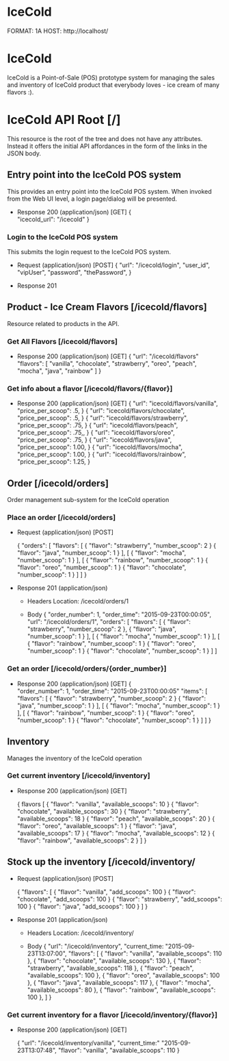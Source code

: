 # IceCold
FORMAT: 1A
HOST: http://localhost/

# IceCold

IceCold is a Point-of-Sale (POS) prototype system for managing the sales and inventory of IceCold product that
everybody loves - ice cream of many flavors :).

# IceCold API Root [/]

This resource is the root of the tree and does not have any attributes. Instead it offers the initial API affordances in the form of the links in the JSON body.


## Entry point into the IceCold POS system 

This provides an entry point into the IceCold POS system.  When invoked from the Web UI level, a login page/dialog will be
presented.

+ Response 200 (application/json) [GET]
  {  
      "icecold_url": "/icecold"
  }

### Login to the IceCold POS system 

This submits the login request to the IceCold POS system.

+ Request (application/json) [POST]
  { 
       "url": "/icecold/login",
       "user_id", "vipUser",
       "password", "thePassword",
  }

+ Response 201


## Product - Ice Cream Flavors [/icecold/flavors]

Resource related to products in the API.

### Get All Flavors [/icecold/flavors]

+ Response 200 (application/json) [GET]
   {
       "url": "/icecold/flavors"
       "flavors": [
           "vanilla",
           "chocolate",
           "strawberry",
           "oreo",
           "peach",
           "mocha",
           "java",
           "rainbow"
        ]
   }

### Get info about a flavor [/icecold/flavors/{flavor}]
 
+ Response 200 (application/json) [GET]
   { 
        "url": "icecold/flavors/vanilla",
        "price_per_scoop": .5,
   }
   { 
        "url": "icecold/flavors/chocolate",
        "price_per_scoop": .5,
   }
   { 
        "url": "icecold/flavors/strawberry",
        "price_per_scoop": .75,
   }
   { 
        "url": "icecold/flavors/peach",
        "price_per_scoop": .75,,
   }
   { 
        "url": "icecold/flavors/oreo",
        "price_per_scoop": .75,
   }
   { 
        "url": "icecold/flavors/java",
        "price_per_scoop": 1.00,
   }
   { 
        "url": "icecold/flavors/mocha",
        "price_per_scoop": 1.00,
   }
   { 
        "url": "icecold/flavors/rainbow",
        "price_per_scoop": 1.25,
   }


## Order [/icecold/orders]

Order management sub-system for the IceCold operation

### Place an order [/icecold/orders]
 
+ Request (application/json) [POST]

  {
    "orders": [
        "flavors": [
           { 
              "flavor": "strawberry",
              "number_scoop": 2
           }
           { 
              "flavor": "java",
              "number_scoop": 1
           }
         ], 
         [ 
           { 
              "flavor": "mocha",
              "number_scoop": 1
           }
         ],
         [ 
           { 
              "flavor": "rainbow",
              "number_scoop": 1
           }
           { 
              "flavor": "oreo",
              "number_scoop": 1
           }
           { 
              "flavor": "chocolate",
              "number_scoop": 1
           }
         ]
     ]
  }

+ Response 201 (application/json) 

  + Headers
        Location:  /icecold/orders/1

  + Body
        { 
          "order_number": 1,
          "order_time": "2015-09-23T00:00:05", 
          "url": "/icecold/orders/1",
          "orders": [
             "flavors": [
                 { 
                   "flavor": "strawberry",
                   "number_scoop": 2
                 },
                 { 
                   "flavor": "java",
                   "number_scoop": 1
                 }
               ], 
               [ 
                 { 
                   "flavor": "mocha",
                   "number_scoop": 1
                 }
               ],
               [ 
                 { 
                   "flavor": "rainbow",
                   "number_scoop": 1
                 }
                 { 
                   "flavor": "oreo",
                   "number_scoop": 1
                 }
                 { 
                   "flavor": "chocolate",
                   "number_scoop": 1
                 }
               ]
             ]




### Get an order  [/icecold/orders/{order_number}]
 
+ Response 200 (application/json) [GET]
  {  
    "order_number": 1,
    "order_time": "2015-09-23T00:00:05"
    "items": [
        "flavors": [
           { 
              "flavor": "strawberry",
              "number_scoop": 2
           }
           { 
              "flavor": "java",
              "number_scoop": 1
           }
         ], 
         [ 
           { 
              "flavor": "mocha",
              "number_scoop": 1
           }
         ],
         [ 
           { 
              "flavor": "rainbow",
              "number_scoop": 1
           }
           { 
              "flavor": "oreo",
              "number_scoop": 1
           }
           { 
              "flavor": "chocolate",
              "number_scoop": 1
           }
        ]
     ]
  } 

## Inventory             

Manages the inventory of the IceCold operation

### Get current inventory [/icecold/inventory]

+ Response 200 (application/json) [GET]

  {
     flavors [
       {
          "flavor": "vanilla",
          "available_scoops": 10
       }
       {
          "flavor": "chocolate",
          "available_scoops": 30
       }
       {
          "flavor": "strawberry",
          "available_scoops": 18
       }
       {
          "flavor": "peach",
          "available_scoops": 20
       }
       {
          "flavor": "oreo",
          "available_scoops": 1
       }
       {
          "flavor": "java",
          "available_scoops": 17
       }
       {
          "flavor": "mocha",
          "available_scoops": 12
       }
       {
          "flavor": "rainbow",
          "available_scoops": 2
       }
    ]
  }

## Stock up the inventory [/icecold/inventory/

+ Request (application/json) [POST]

  {
     "flavors": [
        {
          "flavor": "vanilla",
          "add_scoops": 100
        }
        {
          "flavor": "chocolate",
          "add_scoops": 100
        }
        {
          "flavor": "strawberry",
          "add_scoops": 100
        }
        {
          "flavor": "java",
          "add_scoops": 100
        }
     ]
   }

+ Response 201 (application/json) 

  + Headers
        Location:  /icecold/inventory/

  + Body
        { 
           "url": "/icecold/inventory",
           "current_time: "2015-09-23T13:07:00",
           "flavors": [
           {
              "flavor": "vanilla",
              "available_scoops": 110
           },
           {
              "flavor": "chocolate",
              "available_scoops": 130
           },
           {
              "flavor": "strawberry",
              "available_scoops": 118
           },
           {
              "flavor": "peach",
              "available_scoops": 100
           },
           {
              "flavor": "oreo",
              "available_scoops": 100
           },
           {
              "flavor": "java",
              "available_scoops": 117
           },
           {
              "flavor": "mocha",
              "available_scoops": 80
           },
           {
              "flavor": "rainbow",
              "available_scoops": 100
           },
        ]
    }
         
### Get current inventory for a flavor [/icecold/inventory/{flavor}]

+ Response 200 (application/json) [GET]

  {
     "url": "/icecold/inventory/vanilla",
     "current_time:" "2015-09-23T13:07:48",
     "flavor": "vanilla",
     "available_scoops": 110
  }
